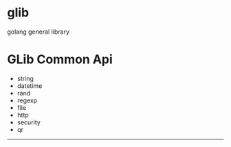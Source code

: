 # glib
golang general library

GLib Common Api
===========================

* string
* datetime
* rand
* regexp
* file
* http
* security 
* qr
---------------------------
